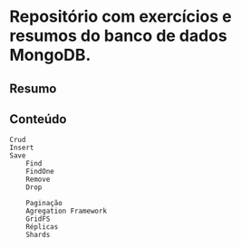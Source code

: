 # Repositório com exercícios e resumos do banco de dados MongoDB.

## Resumo

## Conteúdo
    Crud
	Insert
	Save
        Find
        FindOne
        Remove
 	    Drop
	
        Paginação
        Agregation Framework
        GridFS
        Réplicas
        Shards        
